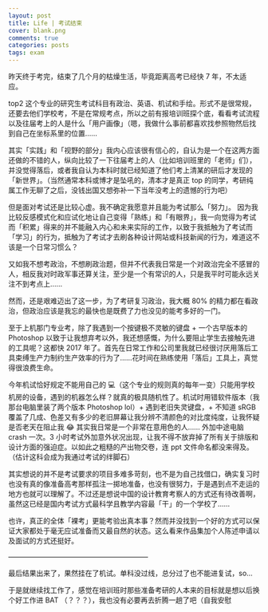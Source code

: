 ```yaml
---
layout: post
title: Life | 考试结束
cover: blank.png
comments: true
categories: posts
tags: exam
---
```


昨天终于考完，结束了几个月的枯燥生活，毕竟距离高考已经快 7 年，不太适应。

top2 这个专业的研究生考试科目有政治、英语、机试和手绘。形式不是很常规，还要去他们学校考，不是在常规考点，所以之前有报培训班探个底，看看考试流程以及往届考上的人是什么「用户画像」（嗯，我做什么事前都喜欢找参照物然后找到自己在坐标系里的位置……

其实「实践」和「视野的部分」我内心应该很有信心的，自认为是一个在这两方面还做的不错的人，纵向比较了一下往届考上的人（比如培训班里的「老师」们），并没觉得落后，或者我自认为本科时就已经知道了他们考上清某的研后才发现的「新世界」。（当然通常本科或博才是坠吼的，清本才是真正 top 的同学，考研纯属工作无聊了之后，没钱出国又想弥补一下当年没考上的遗憾的行为吧）

但是面对考试还是比较心虚。我不确定我愿意并且能为考试那么「努力」。
因为我比较反感模式化和应试化地让自己变得「熟练」和「有眼界」，我一向觉得为考试而「积累」得来的并不能融入内心和未来实际的工作，以致于我抵触为了考试而「学习」的行为，抵触为了考试才去刷各种设计网站或科技新闻的行为，难道这不该是一个日常习惯么？

又如我不想考政治，不想刷政治题，但并不代表我日常是一个对政治完全不感冒的人，相反我对时政军事还算关注，至少是一个有常识的人，只是我平时可能永远关注不到考点上……

然而，还是艰难迈出了这一步，为了考研复习政治，我大概 80% 的精力都在看政治，但政治应该是我忘的最快也是既费了力也没见的能考多好的一门。

至于上机那门专业考，除了我遇到一个按键极不灵敏的键盘 + 一个古早版本的 Photoshop 以致于让我想弃考以外，我还想感慨，为什么要阻止学生去接触先进的工具呢？这都快 2017 年了。首先在日常工作和公司里我就已经很讨厌用落后工具束缚生产力制约生产效率的行为了……花时间在熟练使用「落后」工具上，真觉得很浪费生命。

今年机试恰好规定不能用自己的 💻（这个专业的规则真的每年一变）只能用学校机房的设备，遇到的机器怎么样？就真的极具随机性了。机试时用错软件版本（我那台电脑里装了两个版本 Photoshop lol）+ 遇到老旧失灵键盘，+ 不知道 sRGB 覆盖了几成、色差又有多少的老旧屏幕让我分辨不清颜色的对比度纯度，让我怀疑是否老天在阻止我 😂 其实我日常是一个非常在意用色的人…… 外加中途电脑 crash 一次。3 小时考试外加意外状况出现，让我不得不放弃掉了所有关于排版和设计方面的强迫症。以如此之粗糙的产出物交卷，连 ppt 文件命名都没来得及。（估计这科会成为我通过考试的绊脚石）

其实想说的并不是考试要求的项目多难多苛刻，也不是为自己找借口，确实复习时也没有真的像准备高考那样孤注一掷地准备，也没有很努力，于是遇到点不走运的地方也就可以理解了。不过还是想说中国的设计教育考察人的方式还有待改善啊，虽然这已经是国内考试方式最科学且教学内容最「干」的一个学校了……

也许，真正的全体「裸考」更能考验出真本事？然而并没找到一个好的方式可以保证大家都处于毫无应试准备而又最自然的状态。这么看来作品集加个人陈述申请以及面试的方式还挺好。

————————————————————

最后结果出来了，果然挂在了机试。单科没过线，总分过了也不能进复试，so…

于是就继续找工作了，感觉在培训班时那些准备考研的人本来的目标就是想以后换个好工作进 BAT （？？？），我也没有必要再去折腾一趟了吧（自我安慰
